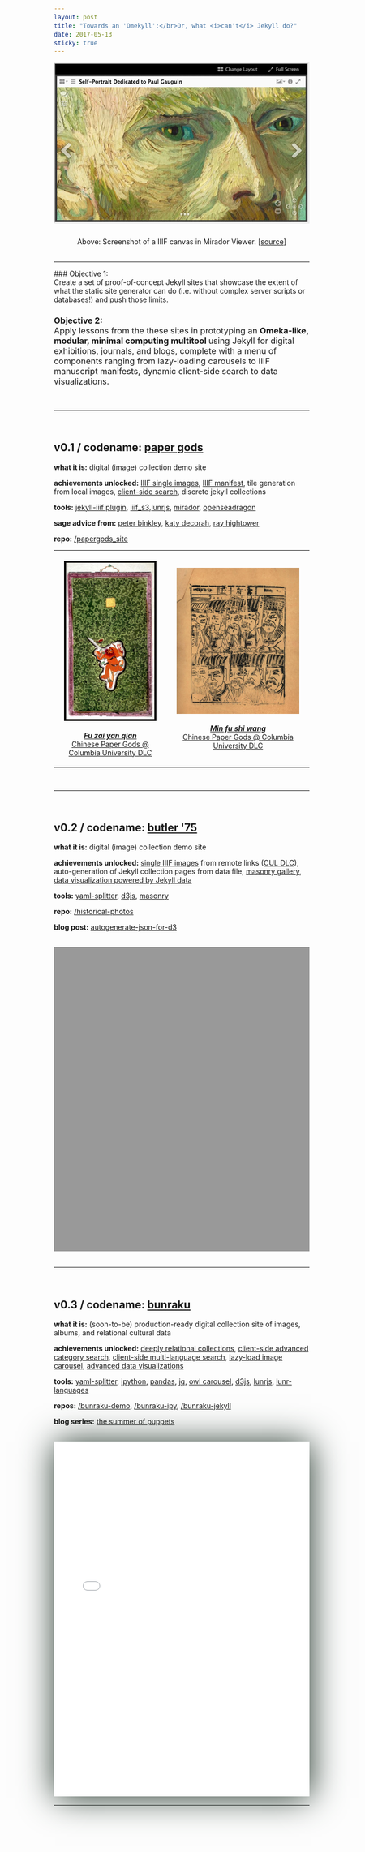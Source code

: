 ```yaml
---
layout: post
title: "Towards an 'Omekyll':</br>Or, what <i>can't</i> Jekyll do?"
date: 2017-05-13
sticky: true
---
```


<a href="http://projectmirador.org/demo/"><img src="../images/mirador.png"/></a>
<center style="padding-top:10px;">Above: Screenshot of a IIIF canvas in Mirador Viewer. [<a href="http://projectmirador.org/demo/">source</a>]</center><br/>

<hr/>
### Objective 1:<br/><span style="font-weight:400">Create a set of</span> proof-of-concept Jekyll sites <span style="font-weight:400">that showcase the extent of what the static site generator can do (i.e. without complex server scripts or databases!) and push those limits.</span>

### Objective 2:<br/><span style="font-weight:400">Apply lessons from the these sites in prototyping an </span>Omeka-like, modular, minimal computing multitool <span style="font-weight:400"> using Jekyll for digital exhibitions, journals, and blogs, complete with a menu of components ranging from lazy-loading carousels to IIIF manuscript manifests, dynamic client-side search to data visualizations.</span>
<br/>
<hr/>
<br/>

## v0.1 / codename: [paper gods](https://mnyrop.github.io/papergods_site/)

__what it is:__ digital (image) collection demo site

__achievements unlocked:__ [IIIF single images](https://mnyrop.github.io/papergods_site/paper_gods/paper_gods-0001.html), [IIIF manifest](https://mnyrop.github.io/papergods_site/mirador.html), tile generation from local images, [client-side search](https://mnyrop.github.io/papergods_site/search), discrete jekyll collections

__tools:__ [jekyll-iiif plugin](https://github.com/pbinkley/jekyll-iiif), [iiif_s3](https://github.com/cmoa/iiif_s3),[lunrjs](https://github.com/olivernn/lunr.js), [mirador](https://github.com/ProjectMirador/mirador), [openseadragon](https://github.com/openseadragon/openseadragon)

__sage advice from:__ [peter binkley](https://pbinkley.github.io/jekyll-iiif/), [katy decorah](http://katydecorah.com/code/lunr-and-jekyll/), [ray hightower](http://rayhightower.com/blog/2016/01/04/how-to-make-lunrjs-jekyll-work-together/)

__repo:__ [/papergods_site](https://github.com/mnyrop/papergods_site)

<center><table>
  <tr>
    <td style="padding:20px">
      <a href="https://dlc.library.columbia.edu/catalog/ldpd:114041"><img src="../images/papergod.jpg"/><br/><br/>
      <center><i><b>Fu zai yan qian</b></i><br/>Chinese Paper Gods @ Columbia University DLC</center></a>
    </td>
    <td style="padding:20px">
      <a href="https://dlc.library.columbia.edu/catalog/ldpd:114222"><img src="../images/papergod3.jpg" /><br/><br/>
      <center><i><b>Min fu shi wang</b></i><br/>Chinese Paper Gods @ Columbia University DLC</center></a>
    </td>
  </tr>
</table></center>

<br/>
<hr/>
<br/>

## v0.2 / codename: [butler '75](https://mnyrop.github.io/historical-photos)

__what it is:__ digital (image) collection demo site

__achievements unlocked:__ [single IIIF images](https://mnyrop.github.io/historical-photos/photos/butler-library-painted-red) from remote links ([CUL DLC](https://dlc.library.columbia.edu/catalog/cul:tx95x69pph)), auto-generation of Jekyll collection pages from data file, [masonry gallery](https://mnyrop.github.io/historical-photos/photos/index.html), [data visualization powered by Jekyll data](https://mnyrop.github.io/historical-photos/namegraph)

__tools:__ [yaml-splitter](https://github.com/mnyrop/yaml-splitter), [d3js](https://d3js.org/), [masonry](https://unpkg.com/masonry-layout@4.2.0)

__repo:__ [/historical-photos](https://github.com/mnyrop/historical-photos)

__blog post:__ [autogenerate-json-for-d3](autogenerate-json-for-d3-from-jekyll-collection-data)

<br/>

<div id="openseadragon1" style="height: 600px;background-color:#999;"></div>
<script src="../assets/openseadragon/openseadragon.min.js"></script>
<script type="text/javascript">
    var viewer = OpenSeadragon({
        id: "openseadragon1",
        tileSources: "https://derivativo-1.library.columbia.edu/iiif/2/ldpd:341137/info.json"
    });
</script>

<br/>
<hr/>
<br/>


## v0.3 / codename: [bunraku](https://mnyrop.github.io/bunraku-demo)

__what it is:__ (soon-to-be) production-ready digital collection site of images, albums, and relational cultural data

__achievements unlocked:__ [deeply relational collections](), [client-side advanced category search](), [client-side multi-language search](), [lazy-load image carousel](), [advanced data visualizations]()

__tools:__ [yaml-splitter](), [ipython](), [pandas](), [jq](), [owl carousel](), [d3js](), [lunrjs](), [lunr-languages]()

__repos:__ [/bunraku-demo](https://github.com/mnyrop/bunraku-demo), [/bunraku-ipy](https://github.com/mnyrop/bunraku-ipy), [/bunraku-jekyll](https://github.com/mnyrop/bunraku-jekyll)

__blog series:__ [the summer of puppets](the-summer-of-puppets)

<br/>

<iframe width="100%" height="700" src="//jsfiddle.net/marii_/zkdzy0qq/2/embedded/result,js/" allowfullscreen="allowfullscreen" frameborder="0" style="box-shadow: 2px 2px 4pc #23352a;"></iframe>

<br/>
<hr/>
<br/>
